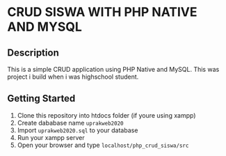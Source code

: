 # CRUD SISWA WITH PHP NATIVE AND MYSQL

## Description

This is a simple CRUD application using PHP Native and MySQL. This was project i build when i was highschool student.

## Getting Started

1. Clone this repository into htdocs folder (if youre using xampp)
2. Create dababase name `uprakweb2020`
3. Import `uprakweb2020.sql` to your database
4. Run your xampp server
5. Open your browser and type `localhost/php_crud_siswa/src`
